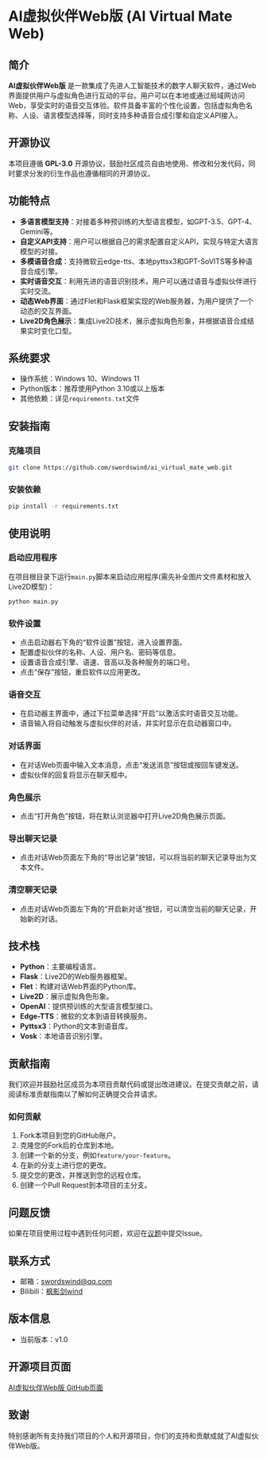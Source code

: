 # AI虚拟伙伴Web版 (AI Virtual Mate Web)

## 简介

**AI虚拟伙伴Web版** 是一款集成了先进人工智能技术的数字人聊天软件，通过Web界面提供用户与虚拟角色进行互动的平台。用户可以在本地或通过局域网访问Web，享受实时的语音交互体验。软件具备丰富的个性化设置，包括虚拟角色名称、人设、语言模型选择等，同时支持多种语音合成引擎和自定义API接入。

## 开源协议

本项目遵循 **GPL-3.0** 开源协议，鼓励社区成员自由地使用、修改和分发代码，同时要求分发的衍生作品也遵循相同的开源协议。

## 功能特点

- **多语言模型支持**：对接着多种预训练的大型语言模型，如GPT-3.5、GPT-4、Gemini等。
- **自定义API支持**：用户可以根据自己的需求配置自定义API，实现与特定大语言模型的对接。
- **多模语音合成**：支持微软云edge-tts、本地pyttsx3和GPT-SoVITS等多种语音合成引擎。
- **实时语音交互**：利用先进的语音识别技术，用户可以通过语音与虚拟伙伴进行实时交流。
- **动态Web界面**：通过Flet和Flask框架实现的Web服务器，为用户提供了一个动态的交互界面。
- **Live2D角色展示**：集成Live2D技术，展示虚拟角色形象，并根据语音合成结果实时变化口型。

## 系统要求

- 操作系统：Windows 10、Windows 11
- Python版本：推荐使用Python 3.10或以上版本
- 其他依赖：详见`requirements.txt`文件

## 安装指南

### 克隆项目

```bash
git clone https://github.com/swordswind/ai_virtual_mate_web.git
```

### 安装依赖

```bash
pip install -r requirements.txt
```

## 使用说明

### 启动应用程序

在项目根目录下运行`main.py`脚本来启动应用程序(需先补全图片文件素材和放入Live2D模型)：

```bash
python main.py
```

### 软件设置

- 点击启动器右下角的“软件设置”按钮，进入设置界面。
- 配置虚拟伙伴的名称、人设、用户名、密码等信息。
- 设置语音合成引擎、语速、音高以及各种服务的端口号。
- 点击“保存”按钮，重启软件以应用更改。

### 语音交互

- 在启动器主界面中，通过下拉菜单选择“开启”以激活实时语音交互功能。
- 语音输入将自动触发与虚拟伙伴的对话，并实时显示在启动器窗口中。

### 对话界面

- 在对话Web页面中输入文本消息，点击“发送消息”按钮或按回车键发送。
- 虚拟伙伴的回复将显示在聊天框中。

### 角色展示

- 点击“打开角色”按钮，将在默认浏览器中打开Live2D角色展示页面。

### 导出聊天记录

- 点击对话Web页面左下角的“导出记录”按钮，可以将当前的聊天记录导出为文本文件。

### 清空聊天记录

- 点击对话Web页面左下角的“开启新对话”按钮，可以清空当前的聊天记录，开始新的对话。

## 技术栈

- **Python**：主要编程语言。
- **Flask**：Live2D的Web服务器框架。
- **Flet**：构建对话Web界面的Python库。
- **Live2D**：展示虚拟角色形象。
- **OpenAI**：提供预训练的大型语言模型接口。
- **Edge-TTS**：微软的文本到语音转换服务。
- **Pyttsx3**：Python的文本到语音库。
- **Vosk**：本地语音识别引擎。

## 贡献指南

我们欢迎并鼓励社区成员为本项目贡献代码或提出改进建议。在提交贡献之前，请阅读标准贡献指南以了解如何正确提交合并请求。

### 如何贡献

1. Fork本项目到您的GitHub账户。
2. 克隆您的Fork后的仓库到本地。
3. 创建一个新的分支，例如`feature/your-feature`。
4. 在新的分支上进行您的更改。
5. 提交您的更改，并推送到您的远程仓库。
6. 创建一个Pull Request到本项目的主分支。

## 问题反馈

如果在项目使用过程中遇到任何问题，欢迎在[议题](https://github.com/swordswind/ai_virtual_mate_web/issues)中提交Issue。

## 联系方式

- 邮箱：swordswind@qq.com
- Bilibili：[枫影剑wind](https://space.bilibili.com/106439263)

## 版本信息

- 当前版本：v1.0

## 开源项目页面

[AI虚拟伙伴Web版 GitHub页面](https://github.com/swordswind/ai_virtual_mate_web)

## 致谢

特别感谢所有支持我们项目的个人和开源项目，你们的支持和贡献成就了AI虚拟伙伴Web版。
